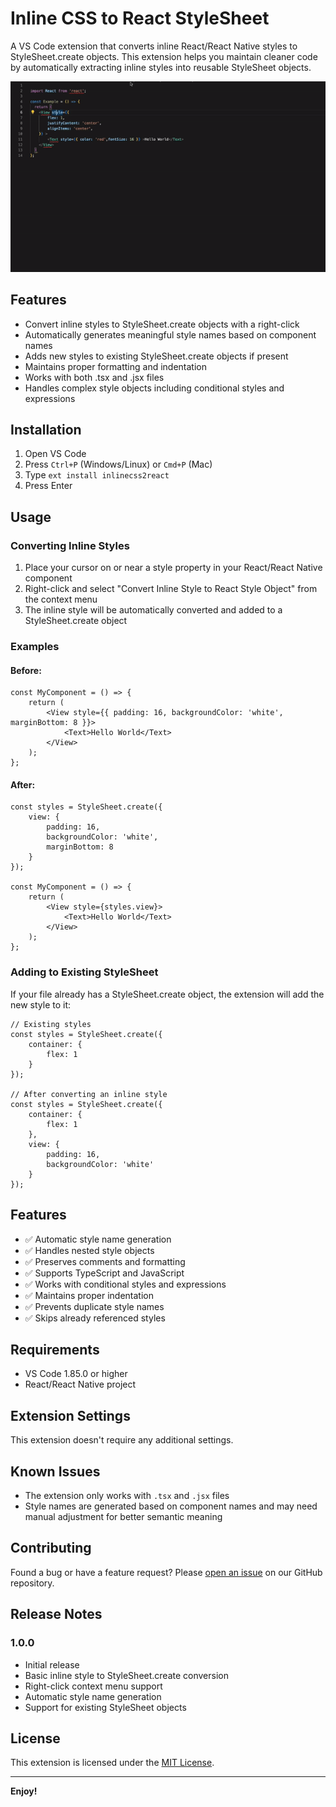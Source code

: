 # Inline CSS to React StyleSheet

A VS Code extension that converts inline React/React Native styles to StyleSheet.create objects. This extension helps you maintain cleaner code by automatically extracting inline styles into reusable StyleSheet objects.

![Demo](./demos/demo.gif)
## Features

- Convert inline styles to StyleSheet.create objects with a right-click
- Automatically generates meaningful style names based on component names
- Adds new styles to existing StyleSheet.create objects if present
- Maintains proper formatting and indentation
- Works with both .tsx and .jsx files
- Handles complex style objects including conditional styles and expressions

## Installation

1. Open VS Code
2. Press `Ctrl+P` (Windows/Linux) or `Cmd+P` (Mac)
3. Type `ext install inlinecss2react`
4. Press Enter

## Usage

### Converting Inline Styles

1. Place your cursor on or near a style property in your React/React Native component
2. Right-click and select "Convert Inline Style to React Style Object" from the context menu
3. The inline style will be automatically converted and added to a StyleSheet.create object

### Examples

#### Before:
```tsx
const MyComponent = () => {
    return (
        <View style={{ padding: 16, backgroundColor: 'white', marginBottom: 8 }}>
            <Text>Hello World</Text>
        </View>
    );
};
```

#### After:
```tsx
const styles = StyleSheet.create({
    view: {
        padding: 16,
        backgroundColor: 'white',
        marginBottom: 8
    }
});

const MyComponent = () => {
    return (
        <View style={styles.view}>
            <Text>Hello World</Text>
        </View>
    );
};
```

### Adding to Existing StyleSheet

If your file already has a StyleSheet.create object, the extension will add the new style to it:

```tsx
// Existing styles
const styles = StyleSheet.create({
    container: {
        flex: 1
    }
});

// After converting an inline style
const styles = StyleSheet.create({
    container: {
        flex: 1
    },
    view: {
        padding: 16,
        backgroundColor: 'white'
    }
});
```

## Features

- ✅ Automatic style name generation
- ✅ Handles nested style objects
- ✅ Preserves comments and formatting
- ✅ Supports TypeScript and JavaScript
- ✅ Works with conditional styles and expressions
- ✅ Maintains proper indentation
- ✅ Prevents duplicate style names
- ✅ Skips already referenced styles

## Requirements

- VS Code 1.85.0 or higher
- React/React Native project

## Extension Settings

This extension doesn't require any additional settings.

## Known Issues

- The extension only works with `.tsx` and `.jsx` files
- Style names are generated based on component names and may need manual adjustment for better semantic meaning

## Contributing

Found a bug or have a feature request? Please [open an issue](https://github.com/yourusername/inlinecss2react/issues) on our GitHub repository.

## Release Notes

### 1.0.0

- Initial release
- Basic inline style to StyleSheet.create conversion
- Right-click context menu support
- Automatic style name generation
- Support for existing StyleSheet objects

## License

This extension is licensed under the [MIT License](LICENSE).

---

**Enjoy!**